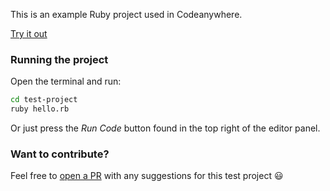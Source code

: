 This is an example Ruby project used in Codeanywhere.

[Try it out](https://beta.codeanywhere.com/workspace#https://github.com/Codeanywhere-Templates/ruby)

### Running the project

Open the terminal and run:
```sh
cd test-project
ruby hello.rb
```
Or just press the *Run Code* button found in the top right of the editor panel.
### Want to contribute?

Feel free to [open a PR](https://github.com/Codeanywhere-Templates/ruby) with any suggestions for this test project 😃 